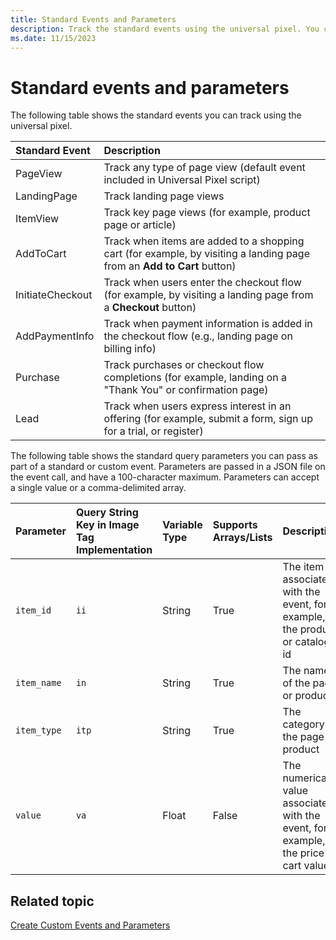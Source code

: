 ```yaml
---
title: Standard Events and Parameters
description: Track the standard events using the universal pixel. You can pass the standard query parameters as part of a standard or custom event.
ms.date: 11/15/2023
---
```


# Standard events and parameters

The following table shows the standard events you can track using the universal pixel.

| Standard Event | Description |
|:---|:---|
| PageView | Track any type of page view (default event included in Universal Pixel script) |
| LandingPage | Track landing page views |
| ItemView | Track key page views (for example, product page or article) |
| AddToCart | Track when items are added to a shopping cart (for example, by visiting a landing page from an **Add to Cart** button) |
| InitiateCheckout | Track when users enter the checkout flow (for example, by visiting a landing page from a **Checkout** button) |
| AddPaymentInfo | Track when payment information is added in the checkout flow (e.g., landing page on billing info) |
| Purchase | Track purchases or checkout flow completions (for example, landing on a "Thank You" or confirmation page) |
| Lead | Track when users express interest in an offering (for example, submit a form, sign up for a trial, or register) |

The following table shows the standard query parameters you can pass as part of a standard or custom event. Parameters are passed in a JSON file on the event call, and have a 100-character maximum. Parameters can accept a single value or a comma-delimited array.

| Parameter | Query String Key in Image Tag Implementation | Variable Type | Supports Arrays/Lists | Description |
|:---|:---|:---|:---|:---|
| `item_id` | `ii` | String | True | The item id associated with the event, for example, the product or catalog id |
| `item_name` | `in` | String | True | The name of the page or product |
| `item_type` | `itp` | String | True | The category of the page or product |
| `value` | `va` | Float | False | The numerical value associated with the event, for example, the price or cart value. |
## Related topic

[Create Custom Events and Parameters](./create-custom-events-and-parameters.md)
